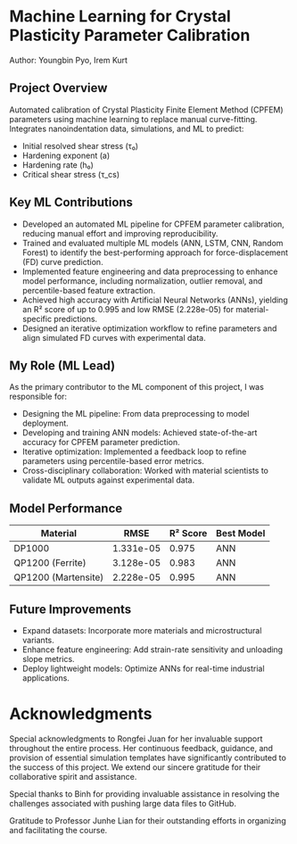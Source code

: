 # Machine Learning for Crystal Plasticity Parameter Calibration

Author: Youngbin Pyo, Irem Kurt

## Project Overview
Automated calibration of Crystal Plasticity Finite Element Method (CPFEM) parameters using machine learning to replace manual curve-fitting. Integrates nanoindentation data, simulations, and ML to predict:
- Initial resolved shear stress (τ₀)
- Hardening exponent (a)
- Hardening rate (h₀) 
- Critical shear stress (τ_cs)

## Key ML Contributions
- Developed an automated ML pipeline for CPFEM parameter calibration, reducing manual effort and improving reproducibility.
- Trained and evaluated multiple ML models (ANN, LSTM, CNN, Random Forest) to identify the best-performing approach for force-displacement (FD) curve prediction.
- Implemented feature engineering and data preprocessing to enhance model performance, including normalization, outlier removal, and percentile-based feature extraction.
- Achieved high accuracy with Artificial Neural Networks (ANNs), yielding an R² score of up to 0.995 and low RMSE (2.228e-05) for material-specific predictions.
- Designed an iterative optimization workflow to refine parameters and align simulated FD curves with experimental data.

## My Role (ML Lead)
As the primary contributor to the ML component of this project, I was responsible for:
- Designing the ML pipeline: From data preprocessing to model deployment.
- Developing and training ANN models: Achieved state-of-the-art accuracy for CPFEM parameter prediction.
- Iterative optimization: Implemented a feedback loop to refine parameters using percentile-based error metrics.
- Cross-disciplinary collaboration: Worked with material scientists to validate ML outputs against experimental data.

## Model Performance
| Material          | RMSE       | R² Score | Best Model |
|-------------------|------------|----------|------------|
| DP1000            | 1.331e-05  | 0.975    | ANN        |
| QP1200 (Ferrite)  | 3.128e-05  | 0.983    | ANN        |
| QP1200 (Martensite)| 2.228e-05 | 0.995    | ANN        |

## Future Improvements
- Expand datasets: Incorporate more materials and microstructural variants.
- Enhance feature engineering: Add strain-rate sensitivity and unloading slope metrics.
- Deploy lightweight models: Optimize ANNs for real-time industrial applications.

# Acknowledgments
Special acknowledgments to Rongfei Juan for her invaluable support throughout the entire process. Her continuous feedback, guidance, and provision of essential simulation templates have significantly contributed to the success of this project. We extend our sincere gratitude for their collaborative spirit and assistance.

Special thanks to Binh for providing invaluable assistance in resolving the challenges associated with pushing large data files to GitHub.

Gratitude to Professor Junhe Lian for their outstanding efforts in organizing and facilitating the course.
